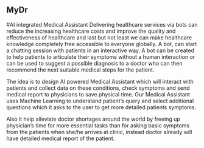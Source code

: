 ## MyDr
#AI integrated Medical Assistant
Delivering healthcare services via bots can reduce the increasing healthcare costs and improve the quality and effectiveness of healthcare and last but not least we can make healthcare knowledge completely free accessible to everyone globally. A bot, can start a chatting session with patients in an interactive way. A bot can be created to help patients to articulate their symptoms without a human interaction or can be used to suggest a possible diagnosis to a doctor who can then recommend the next suitable medical steps for the patient.

The idea is to design AI powered Medical Assistant which will interact with patients and collect data on these conditions, check symptoms and send medical report to physicians to save physical time. Our Medical Assistant uses Machine Learning to understand patient’s query and select additional questions which it asks to the user to get more detailed patients symptoms.

Also it help alleviate doctor shortages around the world by freeing up physician’s time for more essential tasks than for asking basic symptoms from the patients when she/he arrives at clinic, instead doctor already will have detailed medical report of the patient.
